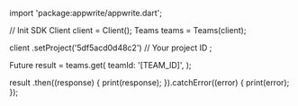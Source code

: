 import 'package:appwrite/appwrite.dart';

// Init SDK
Client client = Client();
Teams teams = Teams(client);

client
    .setProject('5df5acd0d48c2') // Your project ID
;

Future result = teams.get(
    teamId: '[TEAM_ID]',
);

result
  .then((response) {
    print(response);
  }).catchError((error) {
    print(error);
  });
